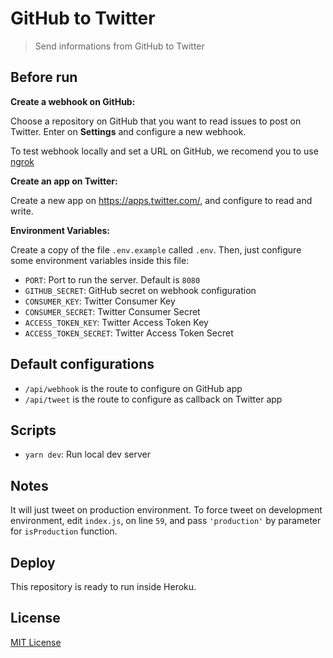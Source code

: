 # GitHub to Twitter

> Send informations from GitHub to Twitter

## Before run

**Create a webhook on GitHub:**

Choose a repository on GitHub that you want to read issues to post on Twitter. Enter on **Settings** and configure a new webhook.

To test webhook locally and set a URL on GitHub, we recomend you to use [ngrok](https://ngrok.com/)

**Create an app on Twitter:**

Create a new app on https://apps.twitter.com/, and configure to read and write.

**Environment Variables:**

Create a copy of the file `.env.example` called `.env`. Then, just configure some environment variables inside this file:

- `PORT`: Port to run the server. Default is `8080`
- `GITHUB_SECRET`: GitHub secret on webhook configuration
- `CONSUMER_KEY`: Twitter Consumer Key
- `CONSUMER_SECRET`: Twitter Consumer Secret
- `ACCESS_TOKEN_KEY`: Twitter Access Token Key
- `ACCESS_TOKEN_SECRET`: Twitter Access Token Secret

## Default configurations

- `/api/webhook` is the route to configure on GitHub app
- `/api/tweet` is the route to configure as callback on Twitter app

## Scripts

- `yarn dev`: Run local dev server

## Notes

It will just tweet on production environment. To force tweet on development environment, edit `index.js`, on line `59`, and pass `'production'` by parameter for `isProduction` function.

## Deploy

This repository is ready to run inside Heroku.

## License

[MIT License](LICENSE)
